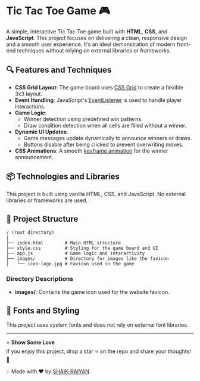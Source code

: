 # Tic Tac Toe Game 🎮

A simple, interactive Tic Tac Toe game built with **HTML**, **CSS**, and **JavaScript**. This project focuses on delivering a clean, responsive design and a smooth user experience. It’s an ideal demonstration of modern front-end techniques without relying on external libraries or frameworks.

## 🔍 Features and Techniques

- **CSS Grid Layout**: The game board uses [CSS Grid](https://developer.mozilla.org/en-US/docs/Web/CSS/CSS_grid_layout) to create a flexible 3x3 layout.
- **Event Handling**: JavaScript's [EventListener](https://developer.mozilla.org/en-US/docs/Web/API/EventListener) is used to handle player interactions.
- **Game Logic**:
  - Winner detection using predefined win patterns.
  - Draw condition detection when all cells are filled without a winner.
- **Dynamic UI Updates**:
  - Game messages update dynamically to announce winners or draws.
  - Buttons disable after being clicked to prevent overwriting moves.
- **CSS Animations**: A smooth [keyframe animation](https://developer.mozilla.org/en-US/docs/Web/CSS/@keyframes) for the winner announcement.

## 📦 Technologies and Libraries

This project is built using vanilla HTML, CSS, and JavaScript. No external libraries or frameworks are used.

## 📂 Project Structure

```plaintext
/ (root directory)
│
├── index.html        # Main HTML structure
├── style.css         # Styling for the game board and UI
├── app.js            # Game logic and interactivity
├── images/           # Directory for images like the favicon
│   └── icon-logo.jpg # Favicon used in the game
```

### Directory Descriptions

- **images/**: Contains the game icon used for the website favicon.

## 🎨 Fonts and Styling

This project uses system fonts and does not rely on external font libraries.

<hr>

⭐ **Show Some Love**  
If you enjoy this project, drop a star ⭐ on the repo and share your thoughts! 🚀

💡 Made with ❤️ by [SHAIK-RAIYAN](https://github.com/SHAIK-RAIYAN).

